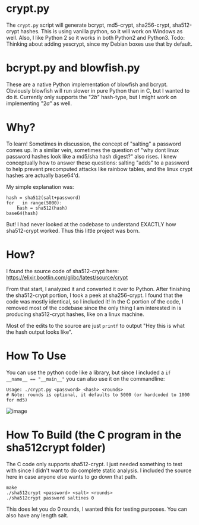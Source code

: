 # crypt.py
The `crypt.py` script will generate bcrypt, md5-crypt, sha256-crypt, sha512-crypt hashes. This is using vanilla python, so it will work on Windows as well. Also, I like Python 2 so it works in both Python2 and Python3.
Todo: Thinking about adding yescrypt, since my Debian boxes use that by default.

# bcrypt.py and blowfish.py
These are a native Python implementation of blowfish and bcrypt. Obviously blowfish will run slower in pure Python than in C, but I wanted to do it. Currently only supports the "$2b$" hash-type, but I might work on implementing "$2a$" as well.

# Why?
To learn! Sometimes in discussion, the concept of "salting" a password comes up. In a similar vein, sometimes the question of "why dont linux password hashes look like a md5/sha hash digest?" also rises.
I knew conceptually how to answer these questions: salting "adds" to a password to help prevent precomputed attacks like rainbow tables, and the linux crypt hashes are actually base64'd.

My simple explanation was:

    hash = sha512(salt+password)
    for _ in range(5000):
        hash = sha512(hash)
    base64(hash)

But! I had never looked at the codebase to understand EXACTLY how sha512-crypt worked.
Thus this little project was born.

# How?
I found the source code of sha512-crypt here: https://elixir.bootlin.com/glibc/latest/source/crypt

From that start, I analyzed it and converted it over to Python.
After finishing the sha512-crypt portion, I took a peek at sha256-crypt. I found that the code was mostly identical, so I included it!
In the C portion of the code, I removed most of the codebase since the only thing I am interested in is producing sha512-crypt hashes, like on a linux machine.

Most of the edits to the source are just `printf` to output "Hey this is what the hash output looks like".

# How To Use
You can use the python code like a library, but since I included a `if __name__ == "__main__"` you can also use it on the commandline:

    Usage: ./crypt.py <password> <hash> <rounds>
    # Note: rounds is optional, it defaults to 5000 (or hardcoded to 1000 for md5)
    
![image](https://github.com/guffre/sha512crypt/assets/21281361/ee18c956-0a3a-429c-8b36-d14b26a32a08)

# How To Build (the C program in the sha512crypt folder)
The C code only supports sha512-crypt. I just needed something to test with since I didn't want to do complete static analysis.
I included the source here in case anyone else wants to go down that path.

    make
    ./sha512crypt <password> <salt> <rounds>
    ./sha512crypt password saltines 0 

This does let you do 0 rounds, I wanted this for testing purposes. You can also have any length salt.
